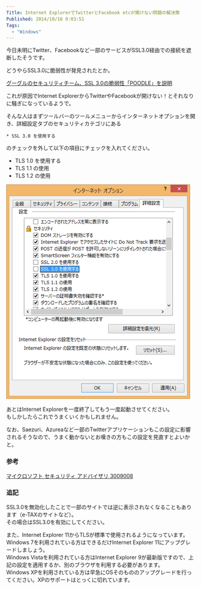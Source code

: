 ```yaml
---
Title: Internet ExplorerでTwitterとFacebook etcが開けない問題の解決策
Published: 2014/10/16 0:03:51
Tags:
  - "Windows"
---
```

今日未明にTwitter、Facebookなど一部のサービスがSSL3.0経由での接続を遮断したそうです。

どうやらSSL3.0に脆弱性が発見されたとか。

[グーグルのセキュリティチーム、SSL 3.0の脆弱性「POODLE」を説明](http://japan.cnet.com/news/service/35055155/)

これが原因でInternet ExplorerからTwitterやFacebookが開けない！とそれなりに騒ぎになっているようで。

そんな人はまずツールバーのツールメニューからインターネットオプションを開き、詳細設定タブのセキュリティカテゴリにある

```
* SSL 3.0 を使用する  
```

のチェックを外して以下の項目にチェックを入れてください。

- TLS 1.0 を使用する
- TLS 1.1 の使用
- TLS 1.2 の使用

![](20141016000257.png) 

あとはInternet Explorerを一度終了してもう一度起動させてください。  
もしかしたらこれでうまくいくかもしれません。

なお、Saezuri、Azureaなど一部のTwitterアプリケーションもこの設定に影響されるそうなので、うまく動かないとお嘆きの方もこの設定を見直すとよいかと。

### 参考
[マイクロソフト セキュリティ アドバイザリ 3009008](https://technet.microsoft.com/ja-jp/library/security/3009008)

### 追記  
SSL3.0を無効化したことで一部のサイトでは逆に表示されなくなることもあります（e-TAXのサイトなど）。  
その場合はSSL3.0を有効にしてください。

また、Internet Explorer 11からTLSが標準で使用されるようになっています。  
Windows 7を利用されている方はできるだけInternet Explorer 11にアップグレードしましょう。  
Windows Vistaを利用されている方はInternet Explorer 9が最新版ですので、上記の設定を適用するか、別のブラウザを利用する必要があります。  
Windows XPを利用されている方は早急にOSそのもののアップグレードを行ってください。XPのサポートはとっくに切れています。
